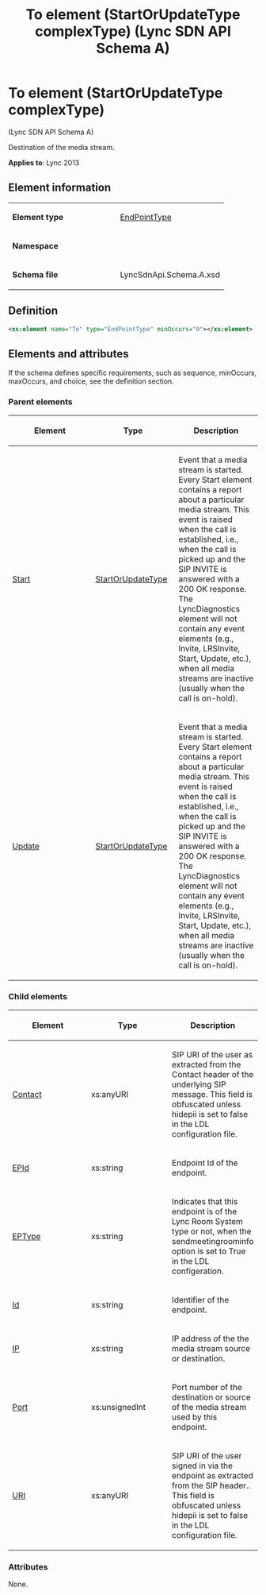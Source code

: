 ﻿---
title: To element (StartOrUpdateType complexType) (Lync SDN API Schema A)
TOCTitle: To element (StartOrUpdateType complexType)
ms:assetid: 9bdbb2e0-4605-5d1b-d5be-099425da5de9
ms:mtpsurl: https://msdn.microsoft.com/en-us/library/Dn775140(v=office.15)
ms:contentKeyID: 62626114
ms.date: 07/24/2014
mtps_version: v=office.15
dev_langs:
- xml
---

# To element (StartOrUpdateType complexType) 

(Lync SDN API Schema A)

Destination of the media stream.


**Applies to**: Lync 2013

## Element information

<table>
<colgroup>
<col style="width: 50%" />
<col style="width: 50%" />
</colgroup>
<tbody>
<tr class="odd">
<td><p><strong>Element type</strong></p></td>
<td><p><a href="endpointtype-complextype-lync-sdn-api-schema-a.md">EndPointType</a></p></td>
</tr>
<tr class="even">
<td><p><strong>Namespace</strong></p></td>
<td><p></p></td>
</tr>
<tr class="odd">
<td><p><strong>Schema file</strong></p></td>
<td><p>LyncSdnApi.Schema.A.xsd</p></td>
</tr>
</tbody>
</table>


## Definition

``` xml
<xs:element name="To" type="EndPointType" minOccurs="0"></xs:element>
```

## Elements and attributes

If the schema defines specific requirements, such as sequence, minOccurs, maxOccurs, and choice, see the definition section.

### Parent elements

<table>
<colgroup>
<col style="width: 33%" />
<col style="width: 33%" />
<col style="width: 33%" />
</colgroup>
<thead>
<tr class="header">
<th><p>Element</p></th>
<th><p>Type</p></th>
<th><p>Description</p></th>
</tr>
</thead>
<tbody>
<tr class="odd">
<td><p><a href="start-element-lyncdiagnostics-element-lync-sdn-api-schema-a.md">Start</a></p></td>
<td><p><a href="startorupdatetype-complextype-lync-sdn-api-schema-a.md">StartOrUpdateType</a></p></td>
<td><p>Event that a media stream is started. Every Start element contains a report about a particular media stream. This event is raised when the call is established, i.e., when the call is picked up and the SIP INVITE is answered with a 200 OK response. The LyncDiagnostics element will not contain any event elements (e.g., Invite, LRSInvite, Start, Update, etc.), when all media streams are inactive (usually when the call is on-hold).</p></td>
</tr>
<tr class="even">
<td><p><a href="update-element-lyncdiagnostics-element-lync-sdn-api-schema-a.md">Update</a></p></td>
<td><p><a href="startorupdatetype-complextype-lync-sdn-api-schema-a.md">StartOrUpdateType</a></p></td>
<td><p>Event that a media stream is started. Every Start element contains a report about a particular media stream. This event is raised when the call is established, i.e., when the call is picked up and the SIP INVITE is answered with a 200 OK response. The LyncDiagnostics element will not contain any event elements (e.g., Invite, LRSInvite, Start, Update, etc.), when all media streams are inactive (usually when the call is on-hold).</p></td>
</tr>
</tbody>
</table>


### Child elements

<table>
<colgroup>
<col style="width: 33%" />
<col style="width: 33%" />
<col style="width: 33%" />
</colgroup>
<thead>
<tr class="header">
<th><p>Element</p></th>
<th><p>Type</p></th>
<th><p>Description</p></th>
</tr>
</thead>
<tbody>
<tr class="odd">
<td><p><a href="contact-element-endpointtype-complextype-lync-sdn-api-schema-a.md">Contact</a></p></td>
<td><p>xs:anyURI</p></td>
<td><p>SIP URI of the user as extracted from the Contact header of the underlying SIP message. This field is obfuscated unless hidepii is set to false in the LDL configuration file.</p></td>
</tr>
<tr class="even">
<td><p><a href="epid-element-endpointtype-complextype-lync-sdn-api-schema-a.md">EPId</a></p></td>
<td><p>xs:string</p></td>
<td><p>Endpoint Id of the endpoint.</p></td>
</tr>
<tr class="odd">
<td><p><a href="eptype-element-endpointtype-complextype-lync-sdn-api-schema-a.md">EPType</a></p></td>
<td><p>xs:string</p></td>
<td><p>Indicates that this endpoint is of the Lync Room System type or not, when the sendmeetingroominfo option is set to True in the LDL configeration.</p></td>
</tr>
<tr class="even">
<td><p><a href="id-element-endpointtype-complextype-lync-sdn-api-schema-a.md">Id</a></p></td>
<td><p>xs:string</p></td>
<td><p>Identifier of the endpoint.</p></td>
</tr>
<tr class="odd">
<td><p><a href="ip-element-endpointtype-complextype-lync-sdn-api-schema-a.md">IP</a></p></td>
<td><p>xs:string</p></td>
<td><p>IP address of the the media stream source or destination.</p></td>
</tr>
<tr class="even">
<td><p><a href="port-element-endpointtype-complextype-lync-sdn-api-schema-a.md">Port</a></p></td>
<td><p>xs:unsignedInt</p></td>
<td><p>Port number of the destination or source of the media stream used by this endpoint.</p></td>
</tr>
<tr class="odd">
<td><p><a href="uri-element-endpointtype-complextype-lync-sdn-api-schema-a.md">URI</a></p></td>
<td><p>xs:anyURI</p></td>
<td><p>SIP URI of the user signed in via the endpoint as extracted from the SIP header.. This field is obfuscated unless hidepii is set to false in the LDL configuration file.</p></td>
</tr>
</tbody>
</table>


### Attributes

None.

